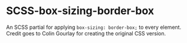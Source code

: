 SCSS-box-sizing-border-box
==========================

An SCSS partial for applying `box-sizing: border-box;` to every element. Credit goes to Colin Gourlay for creating the original CSS version.